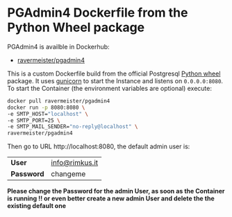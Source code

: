 # PGAdmin4 Dockerfile from the Python Wheel package
PGAdmin4 is availble in Dockerhub:
 - [ravermeister/pgadmin4](https://hub.docker.com/repository/docker/ravermeister/pgadmin4)

This is a custom Dockerfile build from the official Postgresql [Python wheel](https://www.pgadmin.org/download/pgadmin-4-python/) package.
It uses [gunicorn](https://gunicorn.org/) to start the Instance and listens on `0.0.0.0:8080`. To start the Container
(the environment variables are optional) execute:
```bash
docker pull ravermeister/pgadmin4
docker run -p 8080:8080 \
-e SMTP_HOST="localhost" \
-e SMTP_PORT=25 \
-e SMTP_MAIL_SENDER="no-reply@localhost" \
ravermeister/pgadmin4
```
Then go to URL http://localhost:8080, the default admin user is:

|   |   |
|---|---|
| __User__  | info@rimkus.it  |
| __Password__  | changeme  |

__Please change the Password for the admin User, as soon as the Container is running !! 
or even better create a new admin User and delete the the existing default one__
